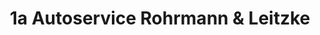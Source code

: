 ---
title: "1a Autoservice Rohrmann & Leitzke"
url: /hannover/1a-autoservice-rohrmann-und-leitzke/
shop: Autowerkstatt
---
